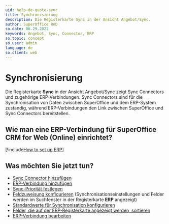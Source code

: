 ```yaml
---
uid: help-de-quote-sync
title: Synchronisierung
description: Die Registerkarte Sync in der Ansicht Angebot/Sync.
author: SuperOffice RnD
so.date: 06.29.2022
keywords: Angebot, Sync, Connector, ERP
so.topic: concept
so.user: admin
language: de
so.client: web
---
```


# Synchronisierung

Die Registerkarte **Sync** in der Ansicht Angebot/Sync zeigt Sync Connectors und zugehörige ERP-Verbindungen. Sync Connectors sind für die Synchronisation von Daten zwischen SuperOffice und dem ERP-System zuständig, während ERP-Verbindungen den Link zwischen SuperOffice und Sync Connectors bereitstellen.

## Wie man eine ERP-Verbindung für SuperOffice CRM for Web (Online) einrichtet?

[!include[How to set up ERP](../includes/set-up-erp.md)]

## Was möchten Sie jetzt tun?

* [Sync Connector hinzufügen][1]
* [ERP-Verbindung hinzufügen][2]
* [Sync-Priorität festlegen][3]
* [Feldzuweisung konfigurieren][4] (Synchronisationseinstellungen und Felder werden im Suchfenster in der Registerkarte **ERP** angezeigt)
* [Standardwerte für Synchronisation konfigurieren][5]
* [Felder, die auf der ERP-Registerkarte angezeigt werden, sortieren][6]
* [ERP-Verbindung bearbeiten][7]

<!-- Referenced links -->
[1]: sync-connector-add.md
[2]: sync-add-erp-connection.md
[3]: sync-set-sync-priority.md
[4]: sync-configure-field-allocation.md
[5]: sync-configure-default-values.md
[6]: sync-rank-fields-shown-in-erp-tab.md
[7]: sync-edit-erp-connection.md

<!-- Referenced images -->
